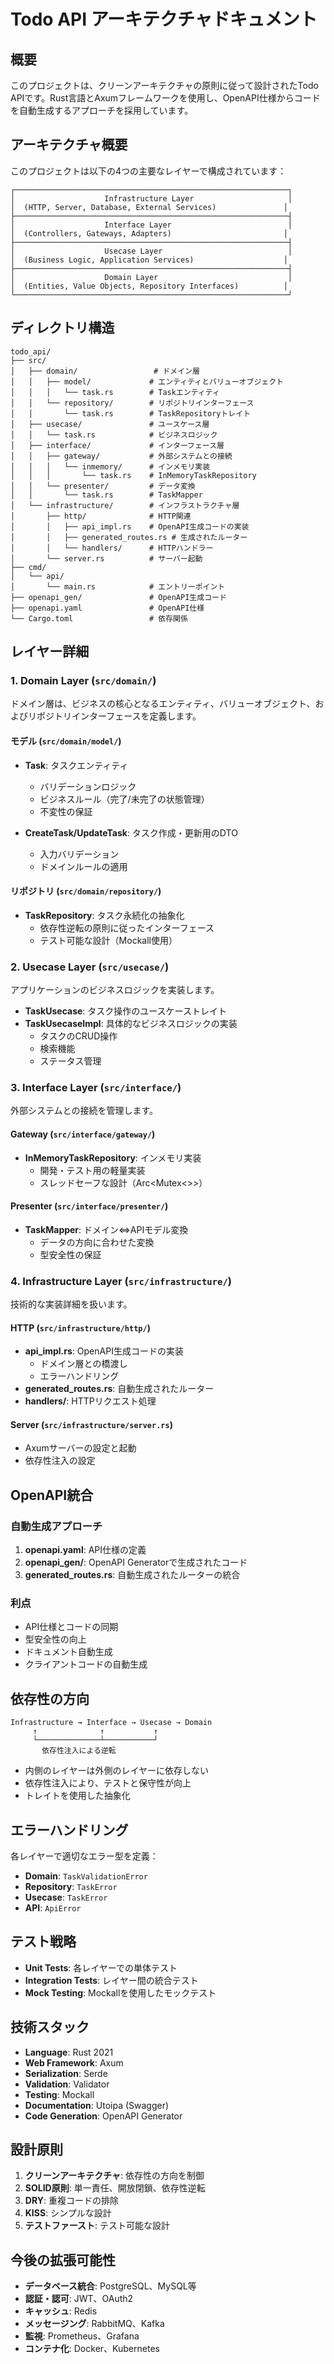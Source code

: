 # Todo API アーキテクチャドキュメント

## 概要

このプロジェクトは、クリーンアーキテクチャの原則に従って設計されたTodo APIです。Rust言語とAxumフレームワークを使用し、OpenAPI仕様からコードを自動生成するアプローチを採用しています。

## アーキテクチャ概要

このプロジェクトは以下の4つの主要なレイヤーで構成されています：

```
┌─────────────────────────────────────────────────────────────┐
│                    Infrastructure Layer                     │
│  (HTTP, Server, Database, External Services)               │
├─────────────────────────────────────────────────────────────┤
│                    Interface Layer                          │
│  (Controllers, Gateways, Adapters)                         │
├─────────────────────────────────────────────────────────────┤
│                    Usecase Layer                            │
│  (Business Logic, Application Services)                    │
├─────────────────────────────────────────────────────────────┤
│                    Domain Layer                             │
│  (Entities, Value Objects, Repository Interfaces)          │
└─────────────────────────────────────────────────────────────┘
```

## ディレクトリ構造

```
todo_api/
├── src/
│   ├── domain/                 # ドメイン層
│   │   ├── model/             # エンティティとバリューオブジェクト
│   │   │   └── task.rs        # Taskエンティティ
│   │   └── repository/        # リポジトリインターフェース
│   │       └── task.rs        # TaskRepositoryトレイト
│   ├── usecase/               # ユースケース層
│   │   └── task.rs            # ビジネスロジック
│   ├── interface/             # インターフェース層
│   │   ├── gateway/           # 外部システムとの接続
│   │   │   └── inmemory/      # インメモリ実装
│   │   │       └── task.rs    # InMemoryTaskRepository
│   │   └── presenter/         # データ変換
│   │       └── task.rs        # TaskMapper
│   └── infrastructure/        # インフラストラクチャ層
│       ├── http/              # HTTP関連
│       │   ├── api_impl.rs    # OpenAPI生成コードの実装
│       │   ├── generated_routes.rs # 生成されたルーター
│       │   └── handlers/      # HTTPハンドラー
│       └── server.rs          # サーバー起動
├── cmd/
│   └── api/
│       └── main.rs            # エントリーポイント
├── openapi_gen/               # OpenAPI生成コード
├── openapi.yaml               # OpenAPI仕様
└── Cargo.toml                 # 依存関係
```

## レイヤー詳細

### 1. Domain Layer (`src/domain/`)

ドメイン層は、ビジネスの核心となるエンティティ、バリューオブジェクト、およびリポジトリインターフェースを定義します。

#### モデル (`src/domain/model/`)

- **Task**: タスクエンティティ
  - バリデーションロジック
  - ビジネスルール（完了/未完了の状態管理）
  - 不変性の保証

- **CreateTask/UpdateTask**: タスク作成・更新用のDTO
  - 入力バリデーション
  - ドメインルールの適用

#### リポジトリ (`src/domain/repository/`)

- **TaskRepository**: タスク永続化の抽象化
  - 依存性逆転の原則に従ったインターフェース
  - テスト可能な設計（Mockall使用）

### 2. Usecase Layer (`src/usecase/`)

アプリケーションのビジネスロジックを実装します。

- **TaskUsecase**: タスク操作のユースケーストレイト
- **TaskUsecaseImpl**: 具体的なビジネスロジックの実装
  - タスクのCRUD操作
  - 検索機能
  - ステータス管理

### 3. Interface Layer (`src/interface/`)

外部システムとの接続を管理します。

#### Gateway (`src/interface/gateway/`)

- **InMemoryTaskRepository**: インメモリ実装
  - 開発・テスト用の軽量実装
  - スレッドセーフな設計（Arc<Mutex<>>）

#### Presenter (`src/interface/presenter/`)

- **TaskMapper**: ドメイン⇔APIモデル変換
  - データの方向に合わせた変換
  - 型安全性の保証

### 4. Infrastructure Layer (`src/infrastructure/`)

技術的な実装詳細を扱います。

#### HTTP (`src/infrastructure/http/`)

- **api_impl.rs**: OpenAPI生成コードの実装
  - ドメイン層との橋渡し
  - エラーハンドリング
- **generated_routes.rs**: 自動生成されたルーター
- **handlers/**: HTTPリクエスト処理

#### Server (`src/infrastructure/server.rs`)

- Axumサーバーの設定と起動
- 依存性注入の設定

## OpenAPI統合

### 自動生成アプローチ

1. **openapi.yaml**: API仕様の定義
2. **openapi_gen/**: OpenAPI Generatorで生成されたコード
3. **generated_routes.rs**: 自動生成されたルーターの統合

### 利点

- API仕様とコードの同期
- 型安全性の向上
- ドキュメント自動生成
- クライアントコードの自動生成

## 依存性の方向

```
Infrastructure → Interface → Usecase → Domain
     ↑              ↑           ↑
     └──────────────┴───────────┘
       依存性注入による逆転
```

- 内側のレイヤーは外側のレイヤーに依存しない
- 依存性注入により、テストと保守性が向上
- トレイトを使用した抽象化

## エラーハンドリング

各レイヤーで適切なエラー型を定義：

- **Domain**: `TaskValidationError`
- **Repository**: `TaskError`
- **Usecase**: `TaskError`
- **API**: `ApiError`

## テスト戦略

- **Unit Tests**: 各レイヤーでの単体テスト
- **Integration Tests**: レイヤー間の統合テスト
- **Mock Testing**: Mockallを使用したモックテスト

## 技術スタック

- **Language**: Rust 2021
- **Web Framework**: Axum
- **Serialization**: Serde
- **Validation**: Validator
- **Testing**: Mockall
- **Documentation**: Utoipa (Swagger)
- **Code Generation**: OpenAPI Generator

## 設計原則

1. **クリーンアーキテクチャ**: 依存性の方向を制御
2. **SOLID原則**: 単一責任、開放閉鎖、依存性逆転
3. **DRY**: 重複コードの排除
4. **KISS**: シンプルな設計
5. **テストファースト**: テスト可能な設計

## 今後の拡張可能性

- **データベース統合**: PostgreSQL、MySQL等
- **認証・認可**: JWT、OAuth2
- **キャッシュ**: Redis
- **メッセージング**: RabbitMQ、Kafka
- **監視**: Prometheus、Grafana
- **コンテナ化**: Docker、Kubernetes 